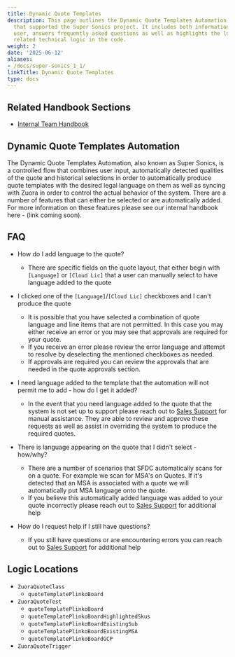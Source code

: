 ```yaml
---
title: Dynamic Quote Templates
description: This page outlines the Dynamic Quote Templates Automation in Salesforce
  that supported the Super Sonics project. It includes both information for the end
  user, answers frequently asked questions as well as highlights the location of the
  related technical logic in the code.
weight: 2
date: '2025-06-12'
aliases:
- /docs/super-sonics_1_1/
linkTitle: Dynamic Quote Templates
type: docs
---
```


## Related Handbook Sections

- [Internal Team Handbook](https://gitlab-com.gitlab.io/licensing/)

## Dynamic Quote Templates Automation

The Dynamic Quote Templates Automation, also known as Super Sonics, is a controlled flow that combines user input, automatically detected qualities of the quote and historical selections in order to automatically produce quote templates with the desired legal language on them as well as syncing with Zuora in order to control the actual behavior of the system. There are a number of features that can either be selected or are automatically added. For more information on these features please see our internal handbook here - (link coming soon).

## FAQ

- How do I add language to the quote?
  - There are specific fields on the quote layout, that either begin with `[Language]` or `[Cloud Lic]` that a user can manually select to have language added to the quote

- I clicked one of the `[Language]`/`[Cloud Lic]` checkboxes and I can't produce the quote
  - It is possible that you have selected a combination of quote language and line items that are not permitted. In this case you may either receive an error or you may see that approvals are required for your quote.
  - If you receive an error please review the error language and attempt to resolve by deselecting the mentioned checkboxes as needed.
  - If approvals are required you can review the approvals that are needed in the quote approvals section.

- I need language added to the template that the automation will not permit me to add - how do I get it added?
  - In the event that you need language added to the quote that the system is not set up to support please reach out to [Sales Support](/handbook/sales/field-operations/sales-operations/) for manual assistance. They are able to review and approve these requests as well as assist in overriding the system to produce the required quotes.

- There is language appearing on the quote that I didn't select - how/why?
  - There are a number of scenarios that SFDC automatically scans for on a quote. For example we scan for MSA's on Quotes. If it's detected that an MSA is associated with a quote we will automatically put MSA language onto the quote.
  - If you believe this automatically added language was added to your quote incorrectly please reach out to [Sales Support](/handbook/sales/field-operations/sales-operations/) for additional help

- How do I request help if I still have questions?
  - If you still have questions or are encountering errors you can reach out to [Sales Support](/handbook/sales/field-operations/sales-operations/) for additional help

## Logic Locations

- `ZuoraQuoteClass`
  - `quoteTemplatePlinkoBoard`
- `ZuoraQuoteTest`
  - `quoteTemplatePlinkoBoard`
  - `quoteTemplatePlinkoBoardHighlightedSkus`
  - `quoteTemplatePlinkoBoardExistingSub`
  - `quoteTemplatePlinkoBoardExistingMSA`
  - `quoteTemplatePlinkoBoardGCP`
- `ZuoraQuoteTrigger`
